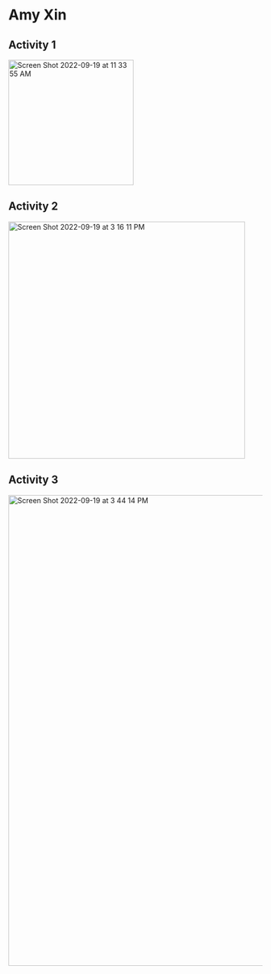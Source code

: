 # Amy Xin

## Activity 1

<img width="248" alt="Screen Shot 2022-09-19 at 11 33 55 AM" src="https://user-images.githubusercontent.com/22310955/191056202-cada3bd9-f507-4699-b3f6-bbfa3334d905.png">

## Activity 2
<img width="469" alt="Screen Shot 2022-09-19 at 3 16 11 PM" src="https://user-images.githubusercontent.com/22310955/191097684-189fbbcd-d468-4d23-9ea0-17bb3e85ef54.png">

## Activity 3
<img width="931" alt="Screen Shot 2022-09-19 at 3 44 14 PM" src="https://user-images.githubusercontent.com/22310955/191102320-2407e732-1c1f-4d70-bb2d-5cd8c4fcaadd.png">
